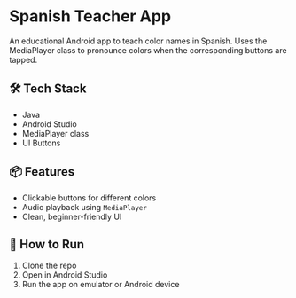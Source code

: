 # Spanish Teacher App

An educational Android app to teach color names in Spanish. Uses the MediaPlayer class to pronounce colors when the corresponding buttons are tapped.

## 🛠 Tech Stack
- Java
- Android Studio
- MediaPlayer class
- UI Buttons

## 📦 Features
- Clickable buttons for different colors
- Audio playback using `MediaPlayer`
- Clean, beginner-friendly UI

## 🚀 How to Run
1. Clone the repo
2. Open in Android Studio
3. Run the app on emulator or Android device
